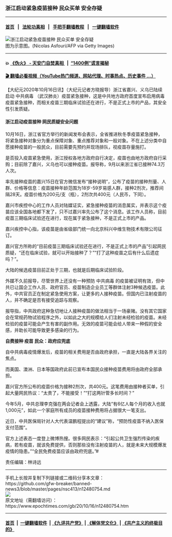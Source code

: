 ### 浙江启动紧急疫苗接种 民众买单 安全存疑
------------------------

#### [首页](https://github.com/gfw-breaker/banned-news3/blob/master/README.md) &nbsp;&nbsp;|&nbsp;&nbsp; [法轮功真相](https://github.com/begood0513/basic/blob/master/README.md)  &nbsp;&nbsp;|&nbsp;&nbsp; [手把手翻墙教程](https://github.com/gfw-breaker/guides/wiki)  &nbsp;&nbsp;|&nbsp;&nbsp; [一键翻墙软件](https://github.com/gfw-breaker/nogfw/blob/master/README.md)  



<div><img alt="浙江启动紧急疫苗接种 民众买单 安全存疑" class="attachment-djy_600_400 size-djy_600_400 wp-post-image" src="https://i.epochtimes.com/assets/uploads/2020/09/virus-vaccine-China-700x420-600x400.jpg"/>
<div class="caption">
 图为示意图。(Nicolas Asfouri/AFP via Getty Images)
</div></div><hr/>

#### 💥 [《伪火》 - 天安门自焚真相 ](http://158.247.195.190:10000/videos/blog/weihuo.html)&nbsp; |&nbsp; [“1400例”谎言揭秘  ](http://158.247.195.190:10000/videos/blog/jiexi1400.html)

#### [ 🎬  翻墙必看视频（YouTube热门频道、网站代理、时事热点、历史事件 ...）](https://github.com/gfw-breaker/links/blob/master/banned.md)

<div><p>
 【大纪元2020年10月16日讯】（大纪元记者方晓报导）浙江省嘉兴、义乌已陆续启动
 <ok href="https://www.epochtimes.com/gb/tag/%E4%B8%AD%E5%85%B1%E7%97%85%E6%AF%92.html">
  中共病毒
 </ok>
 （武汉肺炎）疫苗紧急接种，这是中共地方政府首度宣布启用病毒疫苗紧急接种，而相关疫苗三期临床试验还在进行，不是正式上市的产品，其安全性引发质疑。
</p>
<h4>
 <strong>
  浙江启动疫苗接种 网民质疑安全问题
 </strong>
</h4>
<p>
 10月16日，浙江省官方举行的新闻发布会表示，全省推进秋冬季疫苗紧急接种，将紧急接种对象分为重点保障对象、重点推荐对象和一般对象。不在上述分类中自愿接种疫苗的一般民众，目前需要先预约并现场排队，视疫苗存量施打。
</p>
<p>
 是否投入疫苗紧急使用，浙江授权各地方政府自行决定，疫苗也由地方政府自行采购；目前除了嘉兴，义乌也可以接种疫苗。报导称，9月以来浙江省已接种74.3万人次。
</p>
<p>
 率先接种疫苗的嘉兴15日在官方微信发布“接种说明”，公布了疫苗的接种剂量、人群、价格等信息：疫苗接种年龄范围为18岁-59岁易感人群，接种2剂次，推荐间隔28天。疫苗价格为200元/支（瓶），2剂次共400元（人民币，下同）。
</p>
<p>
 嘉兴市疾控中心的工作人员对陆媒证实，紧急接种疫苗的消息属实，并表示这个疫苗应该全国各地都下发了，只不过嘉兴率先公布了这个消息。该工作人员称，目前疫苗三期临床试验还在进行，现在属于紧急接种，不是正式上市的产品。
</p>
<p>
 嘉兴疾控中心指，该疫苗是由省级部门统一向北京科兴中维生物技术有限公司征订。
</p>
<p>
 嘉兴官方所称的“目前疫苗三期临床试验还在进行，不是正式上市的产品”引起网民质疑，“还在临床试验，就可以开始接种了？”“打了这种疫苗之后有什么后遗症吗？”。
</p>
<p>
 大陆的候选疫苗目前正处于三期，也就是后期临床试验阶段。
</p>
<p>
 外媒不久前报导，尽管世界上还没有一种预防
 <ok href="https://www.epochtimes.com/gb/tag/%E4%B8%AD%E5%85%B1%E7%97%85%E6%AF%92.html">
  中共病毒
 </ok>
 的疫苗被证明有效，但中共已让国企工作人员、政府官员、疫苗制造企业员工等群体注射3种候选疫苗。此外，中共官员正在制定紧急使用方案，让更多的人接种疫苗。但国内已注射疫苗的人，并不确定是否有接受追踪与观察。
</p>
<p>
 报导指，中共政府这种急切地让人接种疫苗的做法相当于一场豪赌。没有其它国家会在常规药物试验程序之外，以如此之大的规模给人们注射未经检验的疫苗。未经检验的疫苗可能会产生有害的副作用。无效的疫苗可能会给人带来一种假的安全感，并助长可能导致更多感染的行为。
</p>
<p>
 <strong>
  <ok href="https://www.epochtimes.com/gb/tag/%E8%87%AA%E8%B4%B9%E6%8E%A5%E7%A7%8D.html">
   自费接种
  </ok>
  疫苗 民众：政府应兜底
 </strong>
</p>
<p>
 自中共病毒疫情爆发后，疫苗的相关费用是否由政府承担，一直是大陆各界关注的焦点。
</p>
<p>
 而美国、澳洲、日本等国政府此前已宣布本国民众接种疫苗费用将由政府全部承担。
</p>
<p>
 嘉兴官方所公布的疫苗价格为接种2剂次，共400元。这笔费用由接种者买单，引起大量网民热议：“太贵了，不能接受！”“打这两针管多长时间？”
</p>
<p>
 今年5月，中共总理李克强在两会记者会上透露，大陆“有6亿人每个月的收入也就1,000元”，如此一个家庭所有成员的疫苗接种费用将占据很大一笔支出。
</p>
<p>
 近日，中共医保局针对人大代表温鹏程提出的“建议”称，“预防性疫苗不纳入医保支付范围”。
</p>
<p>
 官方上述表态一度登上微博热搜。很多网民表示：“引起公共卫生强烈传染的疾病，若有疫苗，就该免费提供，否则那些没有注射疫苗的人，就是未来大规模爆发疫情的隐患。”“全民免费疫苗应该由政府兜底。”#
</p>
<p>
 责任编辑：林诗远
</p>
</div>
<hr/>
手机上长按并复制下列链接或二维码分享本文章：<br/>
https://github.com/gfw-breaker/banned-news3/blob/master/pages/nsc413/n12480754.md <br/>
<a href='https://github.com/gfw-breaker/banned-news3/blob/master/pages/nsc413/n12480754.md'><img src='https://github.com/gfw-breaker/banned-news3/blob/master/pages/nsc413/n12480754.md.png'/></a> <br/>
原文地址（需翻墙访问）：https://www.epochtimes.com/gb/20/10/16/n12480754.htm


------------------------
#### [首页](https://github.com/gfw-breaker/banned-news3/blob/master/README.md) &nbsp;|&nbsp; [一键翻墙软件](https://github.com/gfw-breaker/nogfw/blob/master/README.md) &nbsp;| [《九评共产党》](https://github.com/gfw-breaker/9ping.md/blob/master/README.md#九评之一评共产党是什么) | [《解体党文化》](https://github.com/gfw-breaker/jtdwh.md/blob/master/README.md) | [《共产主义的终极目的》](https://github.com/gfw-breaker/gczydzjmd.md/blob/master/README.md)


<img src='http://gfw-breaker.win/banned-news3/pages/nsc413/n12480754.md' width='0px' height='0px'/>
